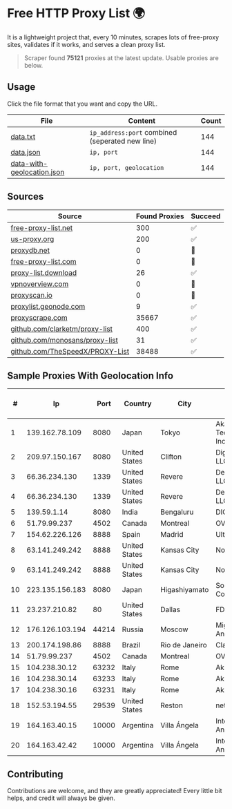 
# Free HTTP Proxy List 🌍

It is a lightweight project that, every 10 minutes, scrapes lots of free-proxy sites, validates if it works, and serves a clean proxy list.


> Scraper found **75121** proxies at the latest update. Usable proxies are below.

## Usage

Click the file format that you want and copy the URL.


|File|Content|Count|
|----|-------|-----|
|[data.txt](https://raw.githubusercontent.com/themiralay/Proxy-List-World/master/data.txt)|`ip_address:port` combined (seperated new line)|144|
|[data.json](https://raw.githubusercontent.com/themiralay/Proxy-List-World/master/data.json)|`ip, port`|144|
|[data-with-geolocation.json](https://raw.githubusercontent.com/themiralay/Proxy-List-World/master/data-with-geolocation.json)|`ip, port, geolocation`|144|

## Sources

|Source|Found Proxies|Succeed|
|------|-------------|-------|
|[free-proxy-list.net](https://free-proxy-list.net)|300|✅|
|[us-proxy.org](https://www.us-proxy.org)|200|✅|
|[proxydb.net](http://proxydb.net)|0|🚫|
|[free-proxy-list.com](https://free-proxy-list.com/?page=&port=&type%5B%5D=http&type%5B%5D=https&up_time=0&search=Search)|0|🚫|
|[proxy-list.download](https://www.proxy-list.download/HTTP)|26|✅|
|[vpnoverview.com](https://vpnoverview.com/privacy/anonymous-browsing/free-proxy-servers)|0|🚫|
|[proxyscan.io](https://www.proxyscan.io)|0|🚫|
|[proxylist.geonode.com](https://proxylist.geonode.com/api/proxy-list?limit=300&page=1&sort_by=lastChecked&sort_type=desc&protocols=http,https)|9|✅|
|[proxyscrape.com](https://api.proxyscrape.com/v2/?request=displayproxies&protocol=http&timeout=10000&country=all&ssl=all&anonymity=all)|35667|✅|
|[github.com/clarketm/proxy-list](https://raw.githubusercontent.com/clarketm/proxy-list/master/proxy-list-raw.txt)|400|✅|
|[github.com/monosans/proxy-list](https://raw.githubusercontent.com/monosans/proxy-list/main/proxies/http.txt)|31|✅|
|[github.com/TheSpeedX/PROXY-List](https://raw.githubusercontent.com/TheSpeedX/PROXY-List/master/http.txt)|38488|✅|


## Sample Proxies With Geolocation Info

|#|Ip|Port|Country|City|Internet Service Provider|
|-|--|----|-------|----|-------------------------|
|1|139.162.78.109|8080|Japan|Tokyo|Akamai Technologies, Inc.|
|2|209.97.150.167|8080|United States|Clifton|DigitalOcean, LLC|
|3|66.36.234.130|1339|United States|Revere|DediOutlet, LLC|
|4|66.36.234.130|1339|United States|Revere|DediOutlet, LLC|
|5|139.59.1.14|8080|India|Bengaluru|DIGITALOCEAN|
|6|51.79.99.237|4502|Canada|Montreal|OVH SAS|
|7|154.62.226.126|8888|Spain|Madrid|Ultahost, Inc.|
|8|63.141.249.242|8888|United States|Kansas City|Nocix, LLC|
|9|63.141.249.242|8888|United States|Kansas City|Nocix, LLC|
|10|223.135.156.183|8080|Japan|Higashiyamato|So-net Corporation|
|11|23.237.210.82|80|United States|Dallas|FDCservers.net|
|12|176.126.103.194|44214|Russia|Moscow|Miglovets Egor Andreevich|
|13|200.174.198.86|8888|Brazil|Rio de Janeiro|Claro S.A|
|14|51.79.99.237|4502|Canada|Montreal|OVH SAS|
|15|104.238.30.12|63232|Italy|Rome|AkhaliNet LLC|
|16|104.238.30.14|63233|Italy|Rome|AkhaliNet LLC|
|17|104.238.30.16|63231|Italy|Rome|AkhaliNet LLC|
|18|152.53.194.55|29539|United States|Reston|netcup GmbH|
|19|164.163.40.15|10000|Argentina|Villa Ángela|Interret Villa Angela SRL|
|20|164.163.42.42|10000|Argentina|Villa Ángela|Interret Villa Angela SRL|



## Contributing

Contributions are welcome, and they are greatly appreciated! Every
little bit helps, and credit will always be given.

